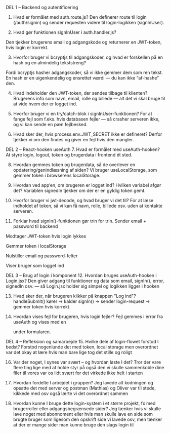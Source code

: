 DEL 1 – Backend og autentificering
1. Hvad er formålet med auth.route.js?
Den definerer route til login (/auth/signin) og sender requesten videre til login-logikken (signInUser).

2. Hvad gør funktionen signInUser i auth.handler.js?

Den tjekker brugerens email og adgangskode og returnerer en JWT-token, hvis login er korrekt.

3. Hvorfor bruger vi bcryptjs til adgangskoder, og hvad er forskellen på en hash og en
almindelig tekststreng?

Fordi bcryptjs hasher adgangskoder, så vi ikke gemmer dem som ren tekst. En hash er en uigenkendelig og ensrettet værdi — du kan ikke “af-hashe” den.

4. Hvad indeholder den JWT-token, der sendes tilbage til klienten?
Brugerens info som navn, email, rolle og billede — alt det vi skal bruge til at vide hvem der er logget ind.

5. Hvorfor bruger vi en try/catch-blok i signInUser-funktionen?
For at fange fejl som f.eks. hvis databasen fejler — så crasher serveren ikke, og vi kan sende en pæn fejlbesked.

6. Hvad sker der, hvis process.env.JWT_SECRET ikke er defineret?
Derfor tjekker vi om den findes og giver en fejl hvis den mangler.

DEL 2 – React-hooken useAuth
7. Hvad er formålet med useAuth-hooken?
At styre login, logout, token og brugerdata i frontend ét sted.

8. Hvordan gemmes token og brugerdata, så de overlever en opdatering/genindlæsning af
siden?
Vi bruger useLocalStorage, som gemmer token i browserens localStorage.

9. Hvordan ved app’en, om brugeren er logget ind? Hvilken variabel afgør det?
Variablen signedIn tjekker om der er en gyldig token gemt.

10. Hvorfor bruger vi jwt-decode, og hvad bruger vi det til?
For at læse indholdet af token, så vi kan få navn, rolle, billede osv. uden at kontakte serveren.

11. Forklar hvad signIn()-funktionen gør trin for trin.
Sender email + password til backend

Modtager JWT-token hvis login lykkes

Gemmer token i localStorage

Nulstiller email og password-felter

Viser bruger som logget ind

DEL 3 – Brug af login i komponent
12. Hvordan bruges useAuth-hooken i Login.jsx?
Den giver adgang til funktioner og data som email, signIn(), error, signedIn osv. — så Login.jsx holder sig simpel og logikken ligger i hooken

13. Hvad sker der, når brugeren klikker på knappen "Log ind"?
handleSubmit() kører → kalder signIn() → sender login-request → gemmer token hvis korrekt.

14. Hvordan vises fejl for brugeren, hvis login fejler?
Fejl gemmes i error fra useAuth og vises med en <p> under formularen.

DEL 4 – Refleksion og samarbejde
15. Hvilke dele af login-flowet forstod I bedst?
Forstod nogenlunde det med token, local storage men overordnet var det okay at lære hvis man bare lige tog det stille og roligt 

16. Var der noget, I synes var svært – og hvordan løste I det?
Tror der vare flere ting lige med at holde styr på også den vi skulle sammenkoble dine filer til vores var os lidt svært for det virkede ikke helt i starten

17. Hvordan fordelte I arbejdet i gruppen?
Jeg lavede alt kodningen og opsatte det med server og postman (Mathias) og Oliver var til stede, kikkede med osv også lærte vi det overordnet sammen 

18. Hvordan kunne I bruge dette login-system i et større projekt, fx med brugerroller eller
adgangsbegrænsede sider?
Jeg tænker hvis vi skulle lave noget med abonnoment eller hvis man skulle lave en side som brugte bruger som ligesom den opskrift side vi lavede osv, men tænker at der er mange sider man kunne bruge den slags login til 